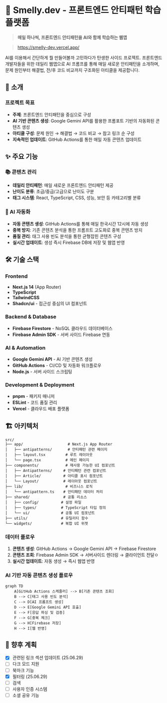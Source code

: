 # 🐽 Smelly.dev - 프론트엔드 안티패턴 학습 플랫폼

> **매일 하나씩, 프론트엔드 안티패턴을 AI와 함께 학습하는 웹앱**

> https://smelly-dev.vercel.app/

AI를 이용해서 간단하게 뭘 만들어볼까 고민하다가 탄생한 사이드 프로젝트.
프론트엔드 개발자들을 위한 데일리 웹앱으로 AI 프롬프를 통해 매일 새로운 안티패턴을 소개하며, 문제 원인부터 해결법, 전/후 코드 비교까지 구조화된 아티클을 제공합니다.

## 🎯 소개

### 프로젝트 목표

- **주제**: 프론트엔드 안티패턴을 중심으로 구성
- **AI 기반 콘텐츠 생성**: Google Gemini API를 활용한 프롬포트 기반의 자동화된 콘텐츠 생성
- **아티클 구성**: 문제 원인 → 해결법 → 코드 비교 → 참고 링크 순 구성
- **지속적인 업데이트**: GitHub Actions를 통한 매일 자동 콘텐츠 업데이트

## ✨ 주요 기능

### 📚 콘텐츠 관리

- **데일리 안티패턴**: 매일 새로운 프론트엔드 안티패턴 제공
- **난이도 분류**: 초급/중급/고급으로 난이도 구분
- **태그 시스템**: React, TypeScript, CSS, 성능, 보안 등 카테고리별 분류

### 🤖 AI 자동화

- **자동 콘텐츠 생성**: GitHub Actions를 통해 매일 한국시간 12시에 자동 생성
- **중복 방지**: 기존 콘텐츠 분석을 통한 프롬프트 고도화로 중복 콘텐츠 방지
- **품질 관리**: 태그 사용 빈도 분석을 통한 균형잡힌 콘텐츠 구성
- **실시간 업데이트**: 생성 즉시 Firebase DB에 저장 및 웹앱 반영

## 🛠️ 기술 스택

### Frontend

- **Next.js 14** (App Router)
- **TypeScript**
- **TailwindCSS**
- **Shadcn/ui** - 접근성 중심의 UI 컴포넌트

### Backend & Database

- **Firebase Firestore** - NoSQL 클라우드 데이터베이스
- **Firebase Admin SDK** - 서버 사이드 Firebase 연동

### AI & Automation

- **Google Gemini API** - AI 기반 콘텐츠 생성
- **GitHub Actions** - CI/CD 및 자동화 워크플로우
- **Node.js** - 서버 사이드 스크립팅

### Development & Deployment

- **pnpm** - 패키지 매니저
- **ESLint** - 코드 품질 관리
- **Vercel** - 클라우드 배포 플랫폼

## 🏗️ 아키텍처

```
src/
├── app/                    # Next.js App Router
│   ├── antipatterns/       # 안티패턴 관련 페이지
│   ├── layout.tsx         # 루트 레이아웃
│   └── page.tsx           # 메인 페이지
├── components/            # 재사용 가능한 UI 컴포넌트
│   ├── Antipatterns/     # 안티패턴 관련 컴포넌트
│   ├── Article/          # 아티클 표시 컴포넌트
│   └── Layout/           # 레이아웃 컴포넌트
├── lib/                   # 비즈니스 로직
│   └── antipattern.ts    # 안티패턴 데이터 처리
├── shared/               # 공통 리소스
│   ├── config/          # 설정 파일
│   ├── types/           # TypeScript 타입 정의
│   └── ui/              # 공통 UI 컴포넌트
├── utils/               # 유틸리티 함수
└── widgets/             # 복합 UI 위젯
```

### 데이터 플로우

1. **콘텐츠 생성**: GitHub Actions → Google Gemini API → Firebase Firestore
2. **콘텐츠 조회**: Firebase Admin SDK → 서버사이드 렌더링 → 클라이언트 전달ㅇ
3. **실시간 업데이트**: 자동 생성 → 즉시 웹앱 반영

### AI 기반 자동 콘텐츠 생성 플로우

```mermaid
graph TD
    A[GitHub Actions 스케줄러] --> B[기존 콘텐츠 조회]
    B --> C[태그 사용 빈도 분석]
    C --> D[AI 프롬프트 생성]
    D --> E[Google Gemini API 호출]
    E --> F[응답 파싱 및 검증]
    F --> G[중복 체크]
    G --> H[Firebase 저장]
    H --> I[웹 반영]
```

## 🔮 향후 계획

- [x] 관련된 링크 섹션 업데이트 (25.06.29)
- [ ] 다크 모드 지원
- [ ] 북마크 기능
- [x] 필터링 (25.06.29)
- [ ] 검색
- [ ] 사용자 인증 시스템
- [ ] 소셜 공유 기능
